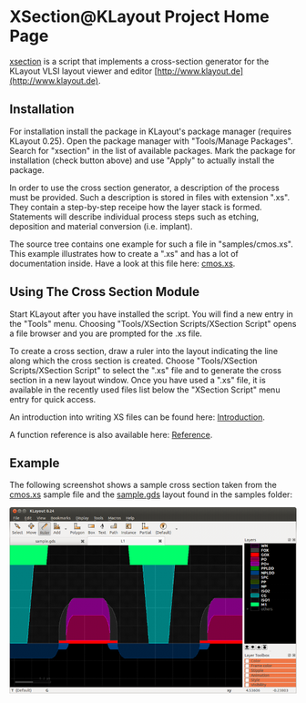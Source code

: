 # XSection@KLayout Project Home Page

[xsection](https://github.com/klayoutmatthias/xsection) is a script that implements a cross-section generator for the KLayout VLSI
layout viewer and editor [http://www.klayout.de](http://www.klayout.de).

## Installation

For installation install the package in KLayout's package manager (requires KLayout 0.25). 
Open the package manager with "Tools/Manage Packages". Search for "xsection" in the list
of available packages. Mark the package for installation (check button above) and use
"Apply" to actually install the package.

In order to use the cross section generator, a description of the process must be provided. 
Such a description is stored in files with extension ".xs". They contain a step-by-step 
receipe how the layer stack is formed. Statements will describe individual process steps 
such as etching, deposition and material conversion (i.e. implant). 

The source tree contains one example for such a file in "samples/cmos.xs". This example 
illustrates how to create a ".xs" and has a lot of documentation inside. Have a look at 
this file here: [cmos.xs](cmos.xs).

## Using The Cross Section Module

Start KLayout after you have installed the script. You will find a new entry in the "Tools" menu. 
Choosing "Tools/XSection Scripts/XSection Script" opens a file browser and you are prompted for the .xs file.

To create a cross section, draw a ruler into the layout indicating the line along which the 
cross section is created. Choose "Tools/XSection Scripts/XSection Script" to select 
the ".xs" file and to generate the cross section in a new layout window. Once you have 
used a ".xs" file, it is available in the recently used files list below the "XSection Script" 
menu entry for quick access.

An introduction into writing XS files can be found here: [Introduction](DocIntro). 

A function reference is also available here: [Reference](DocReference).

## Example

The following screenshot shows a sample cross section taken from the [cmos.xs](cmos.xs) sample file and the [sample.gds](sample.gds) layout found in the samples folder:

![xsection_70p](xsection_70p.png)

